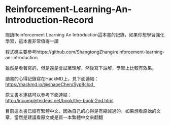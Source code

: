 # Reinforcement-Learning-An-Introduction-Record
閱讀Reinforcement Learning An Introduction這本書的記錄，如果你想學習強化學習，這本書非常值得一讀  

程式碼主要參考https://github.com/ShangtongZhang/reinforcement-learning-an-introduction

雖然是看著寫的，但是還是會試著理解，然後寫下註解，學習上比較有效果。

讀書的心得記錄寫在HackMD上，見下面連結：  
https://hackmd.io/@shaoeChen/Syp8clcd_

原文書本連結可以參考下面連結：  
http://incompleteideas.net/book/the-book-2nd.html  

目前這本書已經有繁體中文，因為自己的心得是有縮減過的，如果想看原始的文章，當然是建議看原文或是買一本繁體中文來翻翻
